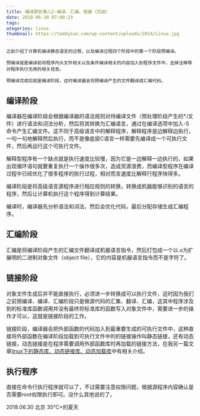 ```yaml
---
title: 编译那些事儿2-编译、汇编、链接（完结）
date: 2018-06-30 07:00:23
tags:
ategories: linux
thumbnail: https://teddysun.com/wp-content/uploads/2014/Linux.jpg
---
```


    之前介绍了计算机编译静态语言的过程，以及编译过程四个阶段中的第一个阶段预编译。
    
    预编译就是编译前将程序内头文件相关以及条件编译相关的内容加入到程序文件中，去掉注释等对程序执行无用的相关信息。
    
    预编译完成后就是编译阶段，这时编译器会将预编译产生的文件翻译成汇编代码。

## 编译阶段

编译器在编译阶段会根据编译器的语法规则对待编译文件（预处理阶段产生的\*.i文件）进行语法和词法分析，然后将其转换为汇编语言，通过在编译选项中加入-S命令产生汇编文件。这不同于高级语言中的解释程序，解释程序是边解释边执行，一句一句地解释然后执行，而不是像底层C语言一样需要先编译成一个可执行文件，然后再运行这个可执行文件。

解释型程序有一个缺点就是执行速度比较慢，因为它是一边解释一边执行的，如果出现循环语句就要重复执行一个操作很多次，造成资源浪费，而编译型程序在编译过程中已经优化了很多程序的执行过程，相对而言速度比解释行程序快得多。

编译阶段是将高级语言源程序进行相应规则的转换，转换成机器能够识别的语言的程序，然后让计算机执行这个程序得到计算结果。

编译时，编译器先分析语法和词法，然后会优化代码，最后分配存储生成汇编程序。

## 汇编阶段

汇编是将编译阶段产生的汇编文件翻译成机器语言指令，然后打包成一个以.o为扩展明的二进制对象文件（object file），它的内容是机器语言指令而不是字符了。

## 链接阶段

对象文件生成后并不能直接执行，必须进一步转换成可以执行文件，这时因为我们之前预编译、编译、汇编阶段只是做源代码的汇集、翻译、汇编，这其中程序涉及到的标准库函数调用并没有最终将标准库的函数写入对象文件中，需要进一步的操作才可以，这就是链接阶段的工作。

链接阶段，编译器会把外部函数的代码加入到最重要生成的可执行文件中，这种直接将外部函数在编译阶段加载到可执行文件中的的链接操作叫静态链接，还有动态链接，动态链接是在程序需要调用外部函数库时再加载的链接方法，在我另一篇文章[linux下的静态库、动态链接库、动态加载库][1]中有相关介绍。    


## 执行程序

直接在命令行执行程序就可以了，不过需要注意权限问题，根据源程序内容确认是否需要root权限执行即可。没什么其他说的了。

2018.06.30 北京 35°C+的夏天

[1]: http://jiaoqiyuan.cn/2018/06/05/linux%E4%B8%8B%E7%9A%84%E9%9D%99%E6%80%81%E5%BA%93%E3%80%81%E5%8A%A8%E6%80%81%E9%93%BE%E6%8E%A5%E5%BA%93%E3%80%81%E5%8A%A8%E6%80%81%E5%8A%A0%E8%BD%BD%E5%BA%93/
